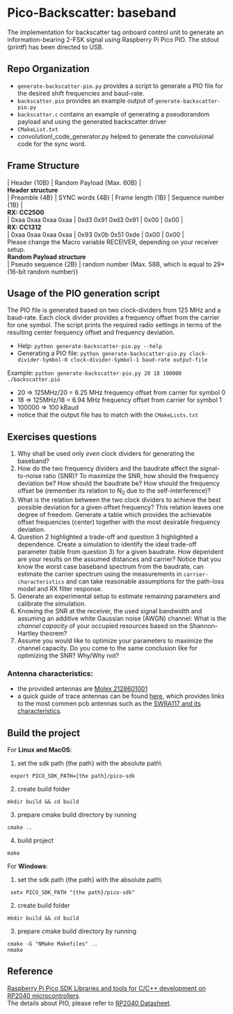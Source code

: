 # Pico-Backscatter: baseband
The implementation for backscatter tag onboard control unit to generate an information-bearing 2-FSK signal using Raspberry Pi Pico PIO.
The stdout (printf) has been directed to USB.

## Repo Organization
- `generate-backscatter-pio.py` provides a script to generate a PIO file for the desired shift frequencies and baud-rate.
- `backscatter.pio` provides an example output of `generate-backscatter-pio.py`
- `backscatter.c` contains an example of generating a pseudorandom payload and using the generated backscatter driver
- `CMakeList.txt`
- convolutionl_code_generator.py helped to generate the convoluional code for the sync word. 

## Frame Structure
| Header {10B} | Random Payload {Max. 60B} |
<br>**Header structure**
<br>| Preamble {4B} | SYNC words {4B} | Frame length {1B} | Sequence number {1B} |
<br> **RX: CC2500**
<br> | 0xaa 0xaa 0xaa 0xaa | 0xd3 0x91 0xd3 0x91 | 0x00 | 0x00 |
<br> **RX: CC1312**
<br> | 0xaa 0xaa 0xaa 0xaa | 0x93 0x0b 0x51 0xde | 0x00 | 0x00 |
<br> Please change the Macro variable RECEIVER, depending on your receiver setup.
<br>**Random Payload structure**
<br>| Pseudo sequence {2B} | random number {Max. 58B, which is equal to 29*(16-bit random number)}

## Usage of the PIO generation script

The PIO file is generated based on two clock-dividers from 125 MHz and a baud-rate. Each clock divider provides a frequency offset from the carrier for one symbol. The script prints the required radio settings in terms of the resulting center frequency offset and frequency deviation.
- Help: `python generate-backscatter-pio.py --help`
- Generating a PIO file: `python generate-backscatter-pio.py clock-divider-Symbol-0 clock-divider-Symbol-1 baud-rate output-file`

Example: `python generate-backscatter-pio.py 20 18 100000 ./backscatter.pio`
- 20     => 125MHz/20 = 6.25 MHz frequency offset from carrier for symbol 0
- 18     => 125MHz/18 = 6.94 MHz frequency offset from carrier for symbol 1
- 100000 => 100 kBaud
- notice that the output file has to match with the `CMakeLists.txt`

## Exercises questions
1. Why shall be used only _even_ clock dividers for generating the baseband?
2. How do the two frequency dividers and the baudrate affect the signal-to-noise ratio (SNR)? To maximize the SNR, how should the frequency deviation be? How should the baudrate be? How should the frequency offset be (remember its relation to $N_0$ due to the self-interference)?
3. What is the relation between the two clock dividers to achieve the best possible deviation for a given offset frequency? This relation leaves one degree of freedom. Generate a table which provides the achievable offset frequencies (center) together with the most desirable frequency deviation.
5. Question 2 highlighted a trade-off and question 3 highlighted a dependence. Create a simulation to identify the ideal trade-off parameter (table from question 3) for a given baudrate. How dependent are your results on the assumed distances and carrier?
Notice that you know the worst case baseband spectrum from the baudrate, can estimate the carrier spectrum using the measurements in `carrier-characteristics` and can take reasonable assumptions for the path-loss model and RX filter response.
6. Generate an experimental setup to estimate remaining parameters and calibrate the simulation.
7. Knowing the SNR at the receiver, the used signal bandwidth and assuming an additive white Gaussian noise (AWGN) channel: What is the *channel capacity* of your occupied resources based on the Shannon–Hartley theorem?
8. Assume you would like to optimize your parameters to maximize the channel capacity. Do you come to the same conclusion like for optimizing the SNR? Why/Why not?


### Antenna characteristics:
- the provided antennas are [Molex 2128601001](https://www.molex.com/molex/products/part-detail/antennas/2128601001)
- a quick guide of trace antennas can be found [here](https://www.ti.com/lit/an/swra351b/swra351b.pdf), which provides links to the most commen pcb antennas such as the [SWRA117 and its characteristics](https://www.ti.com/lit/an/swra117d/swra117d.pdf).

## Build the project
For **Linux and MacOS**:
1. set the sdk path {the path} with the absolute path\
```
 export PICO_SDK_PATH={the path}/pico-sdk
```
2. create build folder
```
mkdir build && cd build
```
3. prepare cmake build directory by running
```
cmake ..
```
4. build project
```
make
```

For **Windows**:
1. set the sdk path {the path} with the absolute path\
```
 setx PICO_SDK_PATH "{the path}/pico-sdk"
```
2. create build folder
```
mkdir build && cd build
```
3. prepare cmake build directory by running
```
cmake -G "NMake Makefiles" ..
nmake
```

## Reference
[Raspberry Pi Pico SDK Libraries and tools for C/C++ development on RP2040 microcontrollers](https://datasheets.raspberrypi.com/pico/raspberry-pi-pico-c-sdk.pdf).
<br>The details about PIO, please refer to [RP2040 Datasheet](https://datasheets.raspberrypi.com/rp2040/rp2040-datasheet.pdf).
